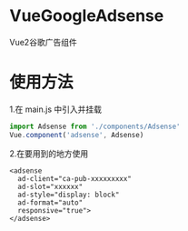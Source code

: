 # VueGoogleAdsense
Vue2谷歌广告组件

# 使用方法
1.在 main.js 中引入并挂载

~~~js
import Adsense from './components/Adsense'
Vue.component('adsense', Adsense)
~~~

2.在要用到的地方使用

~~~vue
<adsense
  ad-client="ca-pub-xxxxxxxxx"
  ad-slot="xxxxxx"
  ad-style="display: block"
  ad-format="auto"
  responsive="true">
</adsense>
~~~
